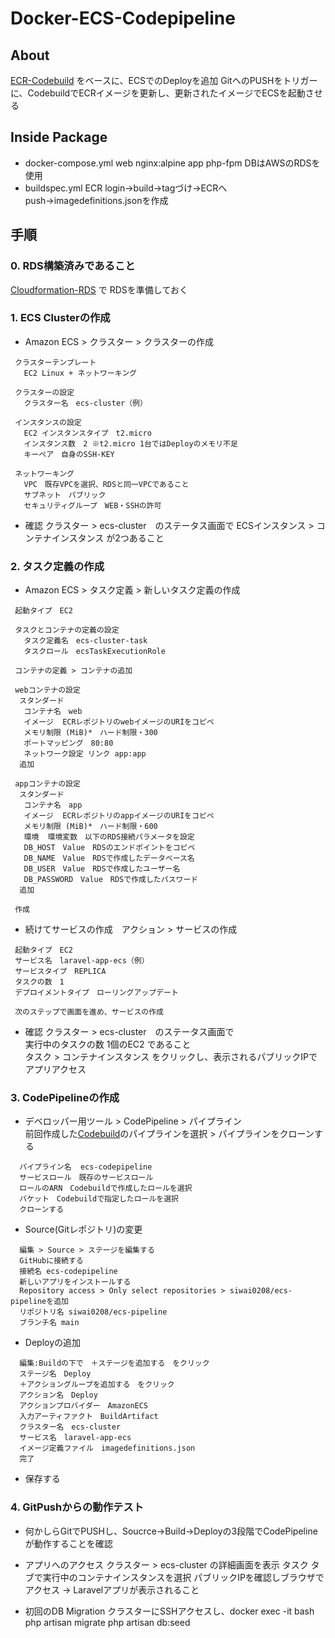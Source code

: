 # **Docker-ECS-Codepipeline**

## **About**

[ECR-Codebuild](https://github.com/siwai0208/ecr-codebuild) をベースに、ECSでのDeployを追加
  GitへのPUSHをトリガーに、CodebuildでECRイメージを更新し、更新されたイメージでECSを起動させる

## **Inside Package**
 * docker-compose.yml
     web nginx:alpine
     app php-fpm
     DBはAWSのRDSを使用
 * buildspec.yml
     ECR login→build→tagづけ→ECRへpush→imagedefinitions.jsonを作成

## **手順**

### 0. RDS構築済みであること

[Cloudformation-RDS](https://github.com/siwai0208/cloudformation/tree/main/rds) で RDSを準備しておく

### 1. ECS Clusterの作成

* Amazon ECS > クラスター > クラスターの作成
```
 クラスターテンプレート
   EC2 Linux + ネットワーキング
  
 クラスターの設定
   クラスター名　ecs-cluster（例）
  
 インスタンスの設定
   EC2 インスタンスタイプ　t2.micro
   インスタンス数　2 ※t2.micro 1台ではDeployのメモリ不足
   キーペア　自身のSSH-KEY
  
 ネットワーキング
   VPC　既存VPCを選択、RDSと同一VPCであること
   サブネット　パブリック
   セキュリティグループ　WEB・SSHの許可
```

* 確認
  クラスター > ecs-cluster　のステータス画面で ECSインスタンス > コンテナインスタンス が2つあること

### 2. タスク定義の作成

* Amazon ECS > タスク定義 > 新しいタスク定義の作成
```
 起動タイプ　EC2
  
 タスクとコンテナの定義の設定
   タスク定義名　ecs-cluster-task
   タスクロール　ecsTaskExecutionRole
  
 コンテナの定義 > コンテナの追加
  
 webコンテナの設定
  スタンダード
   コンテナ名　web
   イメージ  ECRレポジトリのwebイメージのURIをコピペ
   メモリ制限 (MiB)*　ハード制限・300
   ポートマッピング　80:80
   ネットワーク設定 リンク app:app
  追加
  
 appコンテナの設定
  スタンダード
   コンテナ名　app
   イメージ  ECRレポジトリのappイメージのURIをコピペ
   メモリ制限 (MiB)*　ハード制限・600
   環境  環境変数　以下のRDS接続パラメータを設定
   DB_HOST　Value　RDSのエンドポイントをコピペ
   DB_NAME　Value　RDSで作成したデータベース名
   DB_USER　Value　RDSで作成したユーザー名
   DB_PASSWORD　Value　RDSで作成したパスワード
  追加

 作成
```

* 続けてサービスの作成　アクション > サービスの作成
```
 起動タイプ　EC2
 サービス名　laravel-app-ecs（例）
 サービスタイプ　REPLICA
 タスクの数　1
 デプロイメントタイプ　ローリングアップデート
  
 次のステップで画面を進め、サービスの作成
``` 

* 確認
  クラスター > ecs-cluster　のステータス画面で
<br>実行中のタスクの数 1個のEC2 であること
<br>タスク > コンテナインスタンス をクリックし、表示されるパブリックIPでアプリアクセス

### 3. CodePipelineの作成

* デベロッパー用ツール > CodePipeline > パイプライン<br>
  前回作成した[Codebuild](https://github.com/siwai0208/ecr-codebuild)のパイプラインを選択 > パイプラインをクローンする
``` 
  パイプライン名  ecs-codepipeline
  サービスロール　既存のサービスロール
  ロールのARN　Codebuildで作成したロールを選択
  バケット　Codebuildで指定したロールを選択
  クローンする
```
* Source(Gitレポジトリ)の変更
```
  編集 > Source > ステージを編集する
  GitHubに接続する
  接続名 ecs-codepipeline
  新しいアプリをインストールする
  Repository access > Only select repositories > siwai0208/ecs-pipelineを追加
  リポジトリ名 siwai0208/ecs-pipeline
  ブランチ名 main
```
* Deployの追加
```
  編集:Buildの下で　＋ステージを追加する　をクリック
  ステージ名　Deploy
  ＋アクショングループを追加する　をクリック
  アクション名　Deploy
  アクションプロバイダー　AmazonECS
  入力アーティファクト　BuildArtifact
  クラスター名　ecs-cluster
  サービス名　laravel-app-ecs
  イメージ定義ファイル　imagedefinitions.json
  完了
```
* 保存する

### 4. GitPushからの動作テスト

* 何かしらGitでPUSHし、Soucrce->Build->Deployの3段階でCodePipelineが動作することを確認

* アプリへのアクセス
  クラスター > ecs-cluster の詳細画面を表示
  タスク タブで実行中のコンテナインスタンスを選択
  パブリックIPを確認しブラウザでアクセス -> Laravelアプリが表示されること

* 初回のDB Migration
  クラスターにSSHアクセスし、docker exec -it <CONTAINER ID> bash
  php artisan migrate
  php artisan db:seed
